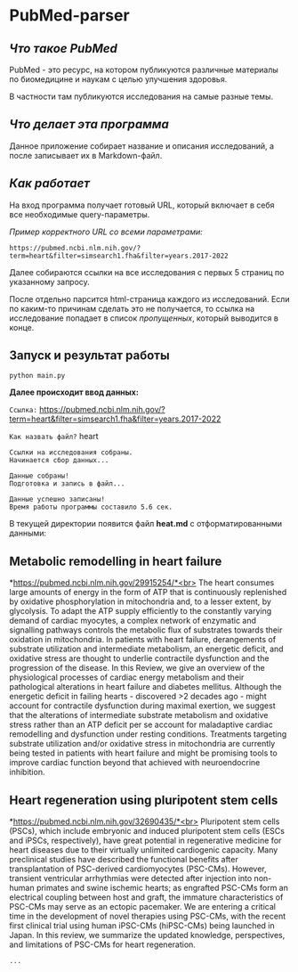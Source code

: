 # **PubMed-parser** #

## *Что такое PubMed*

PubMed - это ресурс, на котором публикуются различные материалы по биомедицине и наукам с целью улучшения здоровья. 

В частности там публикуются исследования на самые разные темы. 

## *Что делает эта программа*

Данное приложение собирает название и описания исследований, а после записывает их в Markdown-файл. 

## *Как работает*

На вход программа получает готовый URL, который включает в себя все необходимые query-параметры. 

*Пример корректного URL со всеми параметрами:*
```
https://pubmed.ncbi.nlm.nih.gov/?term=heart&filter=simsearch1.fha&filter=years.2017-2022
```

Далее собираются ссылки на все исследования с первых 5 страниц по указанному запросу.

После отдельно парсится html-страница каждого из исследований. Если по каким-то причинам сделать это не получается, то ссылка на исследование попадает в список *пропущенных*, который выводится в конце. 
 

## **Запуск и результат работы**

``` 
python main.py
```

**Далее происходит ввод данных:**

``` Ссылка: ``` https://pubmed.ncbi.nlm.nih.gov/?term=heart&filter=simsearch1.fha&filter=years.2017-2022

``` Как назвать файл? ``` heart

``` Ссылки на исследования собраны. ```                                                
```Начинается сбор данных... ```      

```Данные собраны!```<br>
```Подготовка и запись в файл...```

```Данные успешно записаны!```<br>
```Время работы программы составило 5.6 сек.```

В текущей директории появится файл **heat.md** c отформатированными данными:

## **Metabolic remodelling in heart failure**
*https://pubmed.ncbi.nlm.nih.gov/29915254/*<br> The heart consumes large amounts of energy in the form of ATP that is continuously replenished by oxidative phosphorylation in mitochondria and, to a lesser extent, by glycolysis. To adapt the ATP supply efficiently to the constantly varying demand of cardiac myocytes, a complex network of enzymatic and signalling pathways controls the metabolic flux of substrates towards their oxidation in mitochondria. In patients with heart failure, derangements of substrate utilization and intermediate metabolism, an energetic deficit, and oxidative stress are thought to underlie contractile dysfunction and the progression of the disease. In this Review, we give an overview of the physiological processes of cardiac energy metabolism and their pathological alterations in heart failure and diabetes mellitus. Although the energetic deficit in failing hearts - discovered >2 decades ago - might account for contractile dysfunction during maximal exertion, we suggest that the alterations of intermediate substrate metabolism and oxidative stress rather than an ATP deficit per se account for maladaptive cardiac remodelling and dysfunction under resting conditions. Treatments targeting substrate utilization and/or oxidative stress in mitochondria are currently being tested in patients with heart failure and might be promising tools to improve cardiac function beyond that achieved with neuroendocrine inhibition. 
## **Heart regeneration using pluripotent stem cells**
*https://pubmed.ncbi.nlm.nih.gov/32690435/*<br> Pluripotent stem cells (PSCs), which include embryonic and induced pluripotent stem cells (ESCs and iPSCs, respectively), have great potential in regenerative medicine for heart diseases due to their virtually unlimited cardiogenic capacity. Many preclinical studies have described the functional benefits after transplantation of PSC-derived cardiomyocytes (PSC-CMs). However, transient ventricular arrhythmias were detected after injection into non-human primates and swine ischemic hearts; as engrafted PSC-CMs form an electrical coupling between host and graft, the immature characteristics of PSC-CMs may serve as an ectopic pacemaker. We are entering a critical time in the development of novel therapies using PSC-CMs, with the recent first clinical trial using human iPSC-CMs (hiPSC-CMs) being launched in Japan. In this review, we summarize the updated knowledge, perspectives, and limitations of PSC-CMs for heart regeneration. 

```...```

